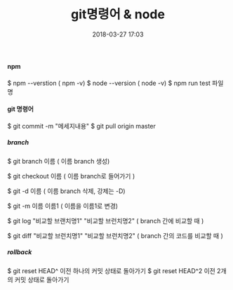 ﻿---
layout:  post 
title:  "git명령어 & node"
date: 2018-03-27 17:03
categories: explanation
tags: git
---

#### npm
$ npm --verstion ( npm -v)
$ node --version ( node -v)
$ npm run test 파일명

#### git 명령어
$ git commit -m "메세지내용" 
$ git pull origin master 

##### branch
$ git branch 이름 ( 이름 branch 생성)

$ git checkout 이름 ( 이름 branch로 들어가기 )

$ git -d 이름 ( 이름 branch 삭제, 강제는 -D)

$ git -m 이름 이름1 ( 이름을 이름1로 변경)

$ git log "비교할 브랜치명1" "비교할 브런치명2" ( branch 간에 비교할 때 )

$ git diff "비교할 브런치명1" "비교할 브런치명2" ( branch 간의 코드를 비교할 때 )


##### rollback 
$ git reset HEAD^ 이전 하나의 커밋 상태로 돌아가기
$ git reset HEAD^2 이전 2개의 커밋 상태로 돌아가기




